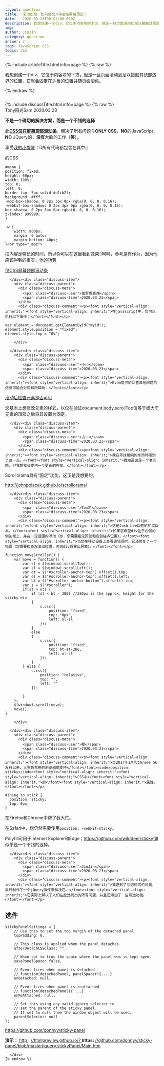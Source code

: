 ```yaml
---
layout: question
title:  滚动到后，如何使div停留在屏幕顶部？
date:   2020-03-23T08:02:00.000Z
description: 我想创建一个div，它位于内容块的下方，但是一旦页面滚动到足以接触其顶部边界的位置，它就会固定在适当的位置并随页面滚动。...
img: 
author: JinJin
category: question
answer: 7
tags: JavaScript CSS
topic: CSS
---
```

<div class="article-root">
  <div class="article">
    {% include articleTitle.html info=page %}
    {% raw %}
    <div class="article-content"><p><font style="vertical-align: inherit;"><font style="vertical-align: inherit;">我想创建一个div，它位于内容块的下方，但是一旦页面滚动到足以接触其顶部边界的位置，它就会固定在适当的位置并随页面滚动。</font></font></p></div>
    {% endraw %}
  </div>
  <p style="height: 0;width:0;overflow: hidden;"> 第2971篇《滚动到后，如何使div停留在屏幕顶部？》来自Winter(https://github.com/aiyld/aiyld.github.io)的站点</p>
  <div class="discuss-wrapper">
    {% include discussTitle.html info=page %}
    {% raw %}
    <div class="discuss-item">
        <div class="discuss-parent">
          <div class="discuss-meta">
            <span class="discuss-user">Tony阳光Sam</span>
            <span class="discuss-time">2020.03.23</span>
          </div>
          <div class="discuss-comment"><p><strong><font style="vertical-align: inherit;"><font style="vertical-align: inherit;">不是一个确切的解决方案，而是一个不错的选择</font></font></strong></p>

<p><font style="vertical-align: inherit;"><font style="vertical-align: inherit;">此</font></font><strong><a href="http://jsfiddle.net/adamchenwei/TzDSr/" rel="nofollow"><font style="vertical-align: inherit;"><font style="vertical-align: inherit;">CSS仅在屏幕顶部滚动条</font></font></a></strong><font style="vertical-align: inherit;"><font style="vertical-align: inherit;">。</font><font style="vertical-align: inherit;">解决了所有问题与</font></font><strong><font style="vertical-align: inherit;"><font style="vertical-align: inherit;">ONLY CSS</font></font></strong><font style="vertical-align: inherit;"><font style="vertical-align: inherit;">，</font></font><strong><font style="vertical-align: inherit;"><font style="vertical-align: inherit;">NO</font></font></strong><font style="vertical-align: inherit;"><font style="vertical-align: inherit;">的JavaScript，</font></font><strong><font style="vertical-align: inherit;"><font style="vertical-align: inherit;">NO</font></font></strong><font style="vertical-align: inherit;"><font style="vertical-align: inherit;"> JQuery的，</font></font><strong><font style="vertical-align: inherit;"><font style="vertical-align: inherit;">没有</font></font></strong><font style="vertical-align: inherit;"><font style="vertical-align: inherit;">大脑的工作（</font></font><strong><font style="vertical-align: inherit;"><font style="vertical-align: inherit;">笑</font></font></strong><font style="vertical-align: inherit;"><font style="vertical-align: inherit;">）。</font></font></p>

<p><font style="vertical-align: inherit;"><font style="vertical-align: inherit;">享受</font></font><a href="http://jsfiddle.net/adamchenwei/TzDSr/" rel="nofollow"><font style="vertical-align: inherit;"><font style="vertical-align: inherit;">我的小提琴</font></font></a><font style="vertical-align: inherit;"><font style="vertical-align: inherit;">：D所有代码都包含在其中:)</font></font></p>

<p><font style="vertical-align: inherit;"><font style="vertical-align: inherit;">的CSS</font></font></p>

<pre><code>#menu {<font></font>
position: fixed;<font></font>
height: 60px;<font></font>
width: 100%;<font></font>
top: 0;<font></font>
left: 0;<font></font>
border-top: 5px solid #a1cb2f;<font></font>
background: #fff;<font></font>
-moz-box-shadow: 0 2px 3px 0px rgba(0, 0, 0, 0.16);<font></font>
-webkit-box-shadow: 0 2px 3px 0px rgba(0, 0, 0, 0.16);<font></font>
box-shadow: 0 2px 3px 0px rgba(0, 0, 0, 0.16);<font></font>
z-index: 999999;<font></font>
}<font></font>
<font></font>
.w {<font></font>
    width: 900px;<font></font>
    margin: 0 auto;<font></font>
    margin-bottom: 40px;<font></font>
}&lt;br type="_moz"&gt;<font></font>
</code></pre>

<p><font style="vertical-align: inherit;"><font style="vertical-align: inherit;">把内容足够长的时间，所以你可以在这里看到效果:)呵呵，参考是有作为，因为他应该得到的事实，</font></font><a href="http://www.jqueryscript.net/css3-html5/Sticky-Top-Menu-Bar-with-CSS3.html" rel="nofollow"><font style="vertical-align: inherit;"><font style="vertical-align: inherit;">他的功劳</font></font></a> </p>

<p><a href="http://jsfiddle.net/adamchenwei/TzDSr/" rel="nofollow"><font style="vertical-align: inherit;"><font style="vertical-align: inherit;">仅CSS屏幕顶部滚动条</font></font></a></p></div>
        </div>
        
      </div><div class="discuss-item">
        <div class="discuss-parent">
          <div class="discuss-meta">
            <span class="discuss-user">伽罗理查德</span>
            <span class="discuss-time">2020.03.23</span>
          </div>
          <div class="discuss-comment"><p><font style="vertical-align: inherit;"><font style="vertical-align: inherit;">在javascript中，您可以执行以下操作：</font></font></p>

<pre><code>var element = document.getElementById("myid");<font></font>
element.style.position = "fixed";<font></font>
element.style.top = "0%";<font></font>
</code></pre></div>
        </div>
        
      </div><div class="discuss-item">
        <div class="discuss-parent">
          <div class="discuss-meta">
            <span class="discuss-user">小小</span>
            <span class="discuss-time">2020.03.23</span>
          </div>
          <div class="discuss-comment"><p><font style="vertical-align: inherit;"><font style="vertical-align: inherit;">Evan提供的回答其他问题的信息可能会对您有所帮助：</font></font></p>

<p><a href="https://stackoverflow.com/questions/487073/jquery-check-if-element-is-visible-after-scroling"><font style="vertical-align: inherit;"><font style="vertical-align: inherit;">滚动后检查元素是否可见</font></font></a></p>

<p><font style="vertical-align: inherit;"><font style="vertical-align: inherit;">您基本上想修改元素的样式，以仅在验证document.body.scrollTop值等于或大于元素的顶部之后将其设置为固定。</font></font></p></div>
        </div>
        
      </div><div class="discuss-item">
        <div class="discuss-parent">
          <div class="discuss-meta">
            <span class="discuss-user">古一</span>
            <span class="discuss-time">2020.03.23</span>
          </div>
          <div class="discuss-comment"><p><font style="vertical-align: inherit;"><font style="vertical-align: inherit;">我在寻找相同的东西时碰到了这一点。</font><font style="vertical-align: inherit;">我知道这是一个老问题，但我想我会提供一个更新的答案。</font></font></p>

<p><font style="vertical-align: inherit;"><font style="vertical-align: inherit;">Scrollorama具有“固定”功能，这正是我想要的。</font></font></p>

<p><a href="http://johnpolacek.github.io/scrollorama/" rel="nofollow"><font style="vertical-align: inherit;"><font style="vertical-align: inherit;">http://johnpolacek.github.io/scrollorama/</font></font></a></p></div>
        </div>
        
      </div><div class="discuss-item">
        <div class="discuss-parent">
          <div class="discuss-meta">
            <span class="discuss-user">Tom凯</span>
            <span class="discuss-time">2020.03.23</span>
          </div>
          <div class="discuss-comment"><p><font style="vertical-align: inherit;"><font style="vertical-align: inherit;">这是Josh Lee回答的扩展版本。</font><font style="vertical-align: inherit;">如果您希望div位于右侧的侧边栏上，并在一定范围内浮动（即，您需要指定顶部和底部锚点位置）。</font><font style="vertical-align: inherit;">当您在移动设备上查看该错误时，它还修复了一个错误（您需要检查左滚动位置，否则div将移出屏幕）。</font></font></p>

<pre><code>function moveScroller() {<font></font>
    var move = function() {<font></font>
        var st = $(window).scrollTop();<font></font>
        var sl = $(window).scrollLeft();<font></font>
        var ot = $("#scroller-anchor-top").offset().top;<font></font>
        var ol = $("#scroller-anchor-top").offset().left;<font></font>
        var bt = $("#scroller-anchor-bottom").offset().top;<font></font>
        var s = $("#scroller");<font></font>
        if(st &gt; ot) {<font></font>
            if (st &lt; bt - 280) //280px is the approx. height for the sticky div<font></font>
            {<font></font>
                s.css({<font></font>
                    position: "fixed",<font></font>
                    top: "0px",<font></font>
                    left: ol-sl<font></font>
                }); <font></font>
            }<font></font>
            else<font></font>
            {<font></font>
                s.css({<font></font>
                    position: "fixed",<font></font>
                    top: bt-st-280,<font></font>
                    left: ol-sl<font></font>
                }); <font></font>
            }<font></font>
        } else {<font></font>
            s.css({<font></font>
                position: "relative",<font></font>
                top: "",<font></font>
                left: ""<font></font>
            });<font></font>
<font></font>
        }<font></font>
    };<font></font>
    $(window).scroll(move);<font></font>
    move();<font></font>
}<font></font>
</code></pre></div>
        </div>
        
      </div><div class="discuss-item">
        <div class="discuss-parent">
          <div class="discuss-meta">
            <span class="discuss-user">樱</span>
            <span class="discuss-time">2020.03.23</span>
          </div>
          <div class="discuss-comment"><p><font style="vertical-align: inherit;"><font style="vertical-align: inherit;">自2017年1月和Chrome 56发行以来，大多数常用的浏览器都支持</font></font><code>position: sticky</code><font style="vertical-align: inherit;"><font style="vertical-align: inherit;">CSS中</font><font style="vertical-align: inherit;">的</font><font style="vertical-align: inherit;">属性。</font></font></p>

<pre><code>#thing_to_stick {<font></font>
  position: sticky;<font></font>
  top: 0px;<font></font>
}<font></font>
</code></pre>

<p><font style="vertical-align: inherit;"><font style="vertical-align: inherit;">在Firefox和Chrome中帮了我大忙。</font></font></p>

<p><font style="vertical-align: inherit;"><font style="vertical-align: inherit;">在Safari中，您仍然需要使用</font></font><code>position: -webkit-sticky</code><font style="vertical-align: inherit;"><font style="vertical-align: inherit;">。</font></font></p>

<p><font style="vertical-align: inherit;"><font style="vertical-align: inherit;">Polyfill可用于Internet Explorer和Edge；</font></font><a href="https://github.com/wilddeer/stickyfill" rel="noreferrer"><font style="vertical-align: inherit;"><font style="vertical-align: inherit;">https://github.com/wilddeer/stickyfill</font></font></a><font style="vertical-align: inherit;"><font style="vertical-align: inherit;">似乎是一个不错的选择。</font></font></p></div>
        </div>
        
      </div><div class="discuss-item">
        <div class="discuss-parent">
          <div class="discuss-meta">
            <span class="discuss-user">JinJin</span>
            <span class="discuss-time">2020.03.23</span>
          </div>
          <div class="discuss-comment"><p><font style="vertical-align: inherit;"><font style="vertical-align: inherit;">我遇到了与您相同的问题，最终制作了一个jQuery插件来解决它。</font><font style="vertical-align: inherit;">它实际上解决了人们在此处列出的所有问题，并且还添加了一些可选功能。</font></font></p>

<h2><font style="vertical-align: inherit;"><font style="vertical-align: inherit;">选件</font></font></h2>

<pre><code>stickyPanelSettings = {<font></font>
    // Use this to set the top margin of the detached panel.<font></font>
    topPadding: 0,<font></font>
<font></font>
    // This class is applied when the panel detaches.<font></font>
    afterDetachCSSClass: "",<font></font>
<font></font>
    // When set to true the space where the panel was is kept open.<font></font>
    savePanelSpace: false,<font></font>
<font></font>
    // Event fires when panel is detached<font></font>
    // function(detachedPanel, panelSpacer){....}<font></font>
    onDetached: null,<font></font>
<font></font>
    // Event fires when panel is reattached<font></font>
    // function(detachedPanel){....}<font></font>
    onReAttached: null,<font></font>
<font></font>
    // Set this using any valid jquery selector to <font></font>
    // set the parent of the sticky panel.<font></font>
    // If set to null then the window object will be used.<font></font>
    parentSelector: null<font></font>
};<font></font>
</code></pre>

<p><a href="https://github.com/donnyv/sticky-panel" rel="noreferrer"><font style="vertical-align: inherit;"><font style="vertical-align: inherit;">https://github.com/donnyv/sticky-panel</font></font></a></p>

<p><strong><font style="vertical-align: inherit;"><font style="vertical-align: inherit;">演示：</font></font></strong> <font style="vertical-align: inherit;"><a href="http://htmlpreview.github.io/?https://github.com/donnyv/sticky-panel/blob/master/jquery.stickyPanel/Main.htm" rel="noreferrer"><font style="vertical-align: inherit;">http </font></a><strong><font style="vertical-align: inherit;">: </font></strong><a href="http://htmlpreview.github.io/?https://github.com/donnyv/sticky-panel/blob/master/jquery.stickyPanel/Main.htm" rel="noreferrer"><font style="vertical-align: inherit;">//htmlpreview.github.io/? </font></a><strong><font style="vertical-align: inherit;">https: </font></strong></font><a href="http://htmlpreview.github.io/?https://github.com/donnyv/sticky-panel/blob/master/jquery.stickyPanel/Main.htm" rel="noreferrer"><font style="vertical-align: inherit;"><font style="vertical-align: inherit;">//github.com/donnyv/sticky-panel/blob/master/jquery.stickyPanel/Main.htm</font></font></a></p></div>
        </div>
        
      </div>
    {% endraw %}
  </div>
<div>
